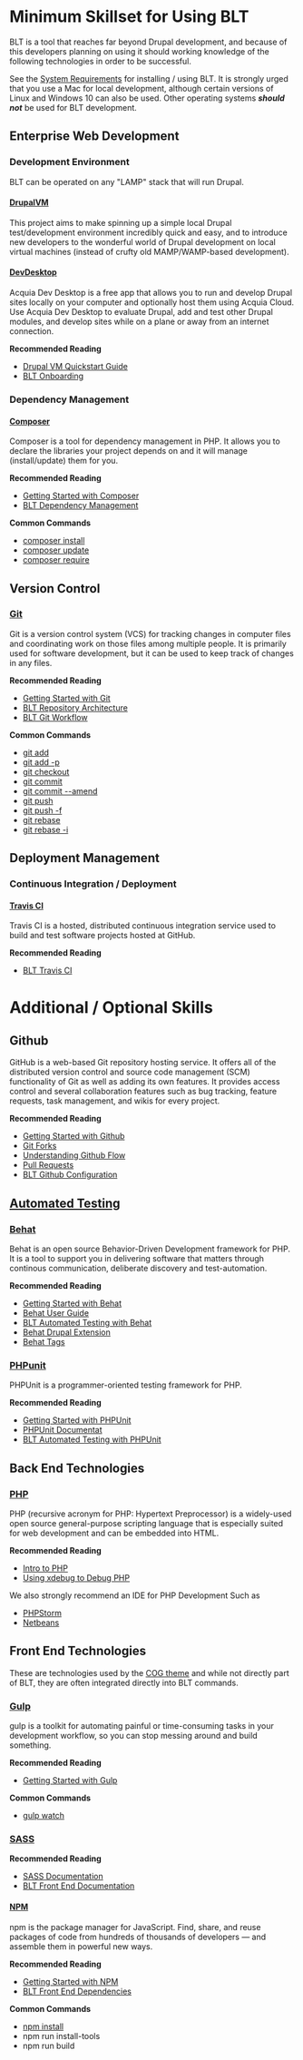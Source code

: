 # Minimum Skillset for Using BLT
BLT is a tool that reaches far beyond Drupal development, and because of this developers planning on using it should working knowledge of the following technologies in order to be successful.

See the [System Requirements](INSTALL.md) for installing / using BLT. It is strongly urged that you use a Mac for local development, although certain versions of Linux and Windows 10 can also be used. Other operating systems ***should not*** be used for BLT development.

## Enterprise Web Development

### Development Environment
BLT can be operated on any "LAMP" stack that will run Drupal.

#### [DrupalVM](https://www.drupalvm.com/)
This project aims to make spinning up a simple local Drupal test/development environment incredibly quick and easy, and to introduce new developers to the wonderful world of Drupal development on local virtual machines (instead of crufty old MAMP/WAMP-based development).

#### [DevDesktop](https://www.acquia.com/products-services/dev-desktop)
Acquia Dev Desktop is a free app that allows you to run and develop Drupal sites locally on your computer and optionally host them using Acquia Cloud. Use Acquia Dev Desktop to evaluate Drupal, add and test other Drupal modules, and develop sites while on a plane or away from an internet connection.

**Recommended Reading**

* [Drupal VM Quickstart Guide](https://github.com/geerlingguy/drupal-vm#quick-start-guide)
* [BLT Onboarding](onboarding.md#initial-setup)

### Dependency Management

#### [Composer](https://getcomposer.org/)
Composer is a tool for dependency management in PHP. It allows you to declare the libraries your project depends on and it will manage (install/update) them for you.

**Recommended Reading**

 * [Getting Started with Composer](https://getcomposer.org/doc/00-intro.md)
 * [BLT Dependency Management](dependency-management.md)

**Common Commands**

 * [composer install](https://getcomposer.org/doc/03-cli.md#install)
 * [composer update](https://getcomposer.org/doc/03-cli.md#update)
 * [composer require](https://getcomposer.org/doc/03-cli.md#require)

## Version Control

### [Git](https://git-scm.com)
Git is a version control system (VCS) for tracking changes in computer files and coordinating work on those files among multiple people. It is primarily used for software development, but it can be used to keep track of changes in any files.

**Recommended Reading**

 * [Getting Started with Git](https://git-scm.com/book/en/v2/Getting-Started-About-Version-Control)
 * [BLT Repository Architecture](repo-architecture.md)
 * [BLT Git Workflow](dev-workflow.md#git-workflow)

**Common Commands**

  * [git add](https://git-scm.com/docs/git-add)
  * [git add -p](https://git-scm.com/docs/git-add#git-add--p)
  * [git checkout <branch>](https://git-scm.com/docs/git-checkout)
  * [git commit](https://git-scm.com/docs/git-commit)
  * [git commit --amend](https://git-scm.com/docs/git-commit#git-commit---amend)
  * [git push](https://git-scm.com/docs/git-push)
  * [git push -f](https://git-scm.com/docs/git-push#git-push--f)
  * [git rebase](https://git-scm.com/docs/git-rebase)
  * [git rebase -i](https://git-scm.com/docs/git-rebase#git-rebase---interactive)

## Deployment Management

### Continuous Integration / Deployment

#### [Travis CI](https://travis-ci.org/)
Travis CI is a hosted, distributed continuous integration service used to build and test software projects hosted at GitHub.

**Recommended Reading**

 * [BLT Travis CI](ci.md#travis-ci)

# Additional / Optional Skills

## Github
GitHub is a web-based Git repository hosting service. It offers all of the distributed version control and source code management (SCM) functionality of Git as well as adding its own features. It provides access control and several collaboration features such as bug tracking, feature requests, task management, and wikis for every project.

**Recommended Reading**

 * [Getting Started with Github](https://guides.github.com/activities/hello-world/)
 * [Git Forks](https://help.github.com/articles/fork-a-repo/)
 * [Understanding Github Flow](https://guides.github.com/introduction/flow/)
 * [Pull Requests](https://help.github.com/articles/about-pull-requests/)
 * [BLT Github Configuration](onboarding.md#github-configuration)

## [Automated Testing](testing.md)

### [Behat](http://behat.org)
Behat is an open source Behavior-Driven Development framework for PHP. It is a tool to support you in delivering software that matters through continous communication, deliberate discovery and test-automation.

**Recommended Reading**

* [Getting Started with Behat](http://behat.org/en/latest/quick_start.html)
* [Behat User Guide](http://behat.org/en/latest/user_guide.html)
* [BLT Automated Testing with Behat](testing.md#behat)
* [Behat Drupal Extension](https://www.drupal.org/project/drupalextension)
* [Behat Tags](http://behat.org/en/latest/user_guide/organizing.html)

### [PHPunit](https://phpunit.de)
PHPUnit is a programmer-oriented testing framework for PHP.

**Recommended Reading**

* [Getting Started with PHPUnit](https://phpunit.de/getting-started.html)
* [PHPUnit Documentat](https://phpunit.de/documentation.html)
* [BLT Automated Testing with PHPUnit](testing.md#phpunit)

## Back End Technologies

### [PHP](http://php.net)
PHP (recursive acronym for PHP: Hypertext Preprocessor) is a widely-used open source general-purpose scripting language that is especially suited for web development and can be embedded into HTML.

**Recommended Reading**

 * [Intro to PHP](http://php.net/manual/en/intro-whatis.php)
 * [Using xdebug to Debug PHP](https://xdebug.org/docs/)


We also strongly recommend an IDE for PHP Development Such as

 * [PHPStorm](https://www.jetbrains.com/phpstorm/)
 * [Netbeans](http://netbeans.org/features/php/)

## Front End Technologies
These are technologies used by the [COG theme](https://www.drupal.org/project/cog) and while not directly part of BLT, they are often integrated directly into BLT commands.

### [Gulp](http://gulpjs.com/)
gulp is a toolkit for automating painful or time-consuming tasks in your development workflow, so you can stop messing around and build something.

**Recommended Reading**

 * [Getting Started with Gulp](https://github.com/gulpjs/gulp/blob/master/docs/getting-started.md)

**Common Commands**

 * [gulp watch](https://github.com/gulpjs/gulp/blob/master/docs/API.md#gulpwatchglob--opts-tasks-or-gulpwatchglob--opts-cb)

### [SASS](http://sass-lang.com/)

**Recommended Reading**

 * [SASS Documentation](http://sass-lang.com/documentation/file.SASS_REFERENCE.html)
 * [BLT Front End Documentation](project-tasks.md#build-front-end-assets)

#### [NPM](https://www.npmjs.com/)
npm is the package manager for JavaScript. Find, share, and reuse packages of code from hundreds of thousands of developers — and assemble them in powerful new ways.

**Recommended Reading**

 * [Getting Started with NPM](https://docs.npmjs.com/)
 * [BLT Front End Dependencies](dependency-management.md#front-end-dependencies)

**Common Commands**

 * [npm install](https://docs.npmjs.com/getting-started/installing-npm-packages-locally)
 * npm run install-tools
 * npm run build
